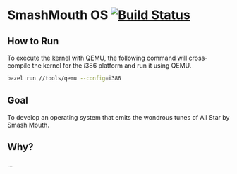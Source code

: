 # SmashMouth OS [![Build Status](https://travis-ci.org/RyRose/smouth-os.svg?branch=master)](https://travis-ci.org/RyRose/smouth-os)

## How to Run

To execute the kernel with QEMU, the following command will cross-compile the kernel for the i386 platform and run it using QEMU.

```sh
bazel run //tools/qemu --config=i386
```

## Goal

To develop an operating system that emits the wondrous tunes of All Star by Smash Mouth.

## Why?

...
